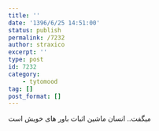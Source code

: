 ```yaml
---
title: ''
date: '1396/6/25 14:51:00'
status: publish
permalink: /7232
author: straxico
excerpt: ''
type: post
id: 7232
category:
    - tytomood
tag: []
post_format: []
---
```

میگفت.. انسان ماشین اثبات باور های خویش است